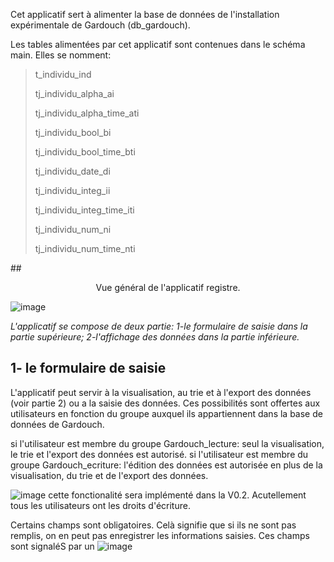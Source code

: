 Cet applicatif sert à alimenter la base de données de l'installation expérimentale de Gardouch (db_gardouch).

Les tables alimentées par cet applicatif sont contenues dans le schéma main. Elles se nomment:

> t_individu_ind
>
> tj_individu_alpha_ai
>
> tj_individu_alpha_time_ati
>
> tj_individu_bool_bi
>
> tj_individu_bool_time_bti
>
> tj_individu_date_di
>
> tj_individu_integ_ii
>
> tj_individu_integ_time_iti
>
> tj_individu_num_ni
>
> tj_individu_num_time_nti

##<p align="center">Vue général de l'applicatif registre.</p>

![image](https://user-images.githubusercontent.com/39738426/125032324-16f40200-e08e-11eb-9c82-579477ce669d.png)

*L'applicatif se compose de deux partie: 1-le formulaire de saisie dans la partie supérieure; 2-l'affichage des données dans la partie inférieure.*

## 1- le formulaire de saisie

L'applicatif peut servir à la visualisation, au trie et à l'export des données (voir partie 2) ou a la saisie des données. Ces possibilités sont offertes aux utilisateurs en fonction du groupe auxquel ils appartiennent dans la base de données de Gardouch.

si l'utilisateur est membre du groupe Gardouch_lecture: seul la visualisation, le trie et l'export des données est autorisé.
si l'utilisateur est membre du groupe Gardouch_ecriture: l'édition des données est autorisée en plus de la visualisation, du trie et de l'export des données.

![image](https://user-images.githubusercontent.com/39738426/125033795-0fcdf380-e090-11eb-93de-3538ba08a5b4.png)
 cette fonctionalité sera implémenté dans la V0.2. Acutellement tous les utilisateurs ont les droits d'écriture.
 
Certains champs sont obligatoires. Celà signifie que si ils ne sont pas remplis, on en peut pas enregistrer les informations saisies.
Ces champs sont signaléS par un ![image](https://user-images.githubusercontent.com/39738426/125034814-596b0e00-e091-11eb-8d1c-7e83ac4d02fe.png)
  
